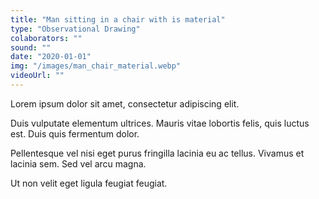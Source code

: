```yaml
---
title: "Man sitting in a chair with is material"
type: "Observational Drawing"
colaborators: ""
sound: ""
date: "2020-01-01"
img: "/images/man_chair_material.webp"
videoUrl: ""
---
```

Lorem ipsum dolor sit amet, consectetur adipiscing elit.

Duis vulputate elementum ultrices. Mauris vitae lobortis felis, quis luctus est. Duis quis fermentum dolor. 

Pellentesque vel nisi eget purus fringilla lacinia eu ac tellus. Vivamus et lacinia sem. Sed vel arcu magna. 

Ut non velit eget ligula feugiat feugiat.